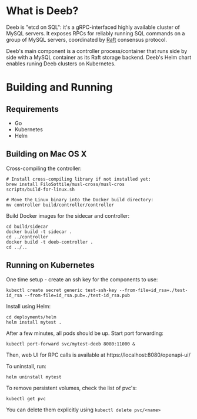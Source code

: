 # What is Deeb?

Deeb is "etcd on SQL": it's a gRPC-interfaced highly available cluster of MySQL servers. It exposes RPCs for reliably running SQL commands on a group of MySQL servers, coordinated by [Raft](https://raft.github.io/) consensus protocol.

Deeb's main component is a controller process/container that runs side by side with a MySQL container as its Raft storage backend.
Deeb's Helm chart enables runing Deeb clusters on Kubernetes.

# Building and Running

## Requirements

* Go
* Kubernetes
* Helm

## Building on Mac OS X

Cross-compiling the controller:
```
# Install cross-compiling library if not installed yet:
brew install FiloSottile/musl-cross/musl-cros
scripts/build-for-linux.sh

# Move the Linux binary into the Docker build directory:
mv controller build/controller/controller
```

Build Docker images for the sidecar and controller:
```
cd build/sidecar
docker build -t sidecar .
cd ../controller
docker build -t deeb-controller .
cd ../..
```

## Running on Kubernetes

One time setup - create an ssh key for the components to use:
```
kubectl create secret generic test-ssh-key --from-file=id_rsa=./test-id_rsa --from-file=id_rsa.pub=./test-id_rsa.pub

```

Install using Helm:
```
cd deployments/helm
helm install mytest .
```

After a few minutes, all pods should be up.
Start port forwarding:
```
kubectl port-forward svc/mytest-deeb 8080:11000 &
```
Then, web UI for RPC calls is available at https://localhost:8080/openapi-ui/

To uninstall, run:
```
helm uninstall mytest
```
To remove persistent volumes, check the list of pvc's:
```
kubectl get pvc
```
You can delete them explicitly using `kubectl delete pvc/<name>`
